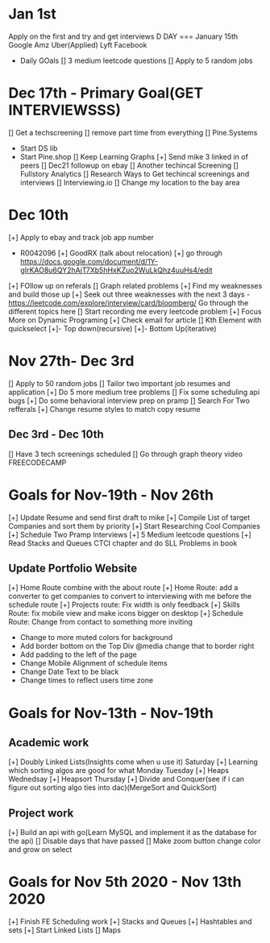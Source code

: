 # Jan 1st

Apply on the first and try and get interviews 
D DAY === January 15th
Google 
Amz
Uber(Applied)
Lyft
Facebook


- Daily GOals
[] 3 medium leetcode questions
[] Apply to 5 random jobs 



# Dec 17th - Primary Goal(GET INTERVIEWSSS)
[] Get a techscreening
[] remove part time from everything
[] Pine.Systems
- Start DS lib
- Start Pine.shop
[] Keep Learning Graphs
[+] Send mike 3 linked in of peers
[] Dec21 followup on ebay
[] Another techincal Screening
[] Fullstory Analytics
[] Research Ways to Get techincal screenings and interviews
[] Interviewing.io
[] Change my location to the bay area
# Dec 10th
[+] Apply to ebay and track job app number
- R0042096
[+] GoodRX (talk about relocation)
[+] go through https://docs.google.com/document/d/1Y-gIrKAO8u6QY2hAjT7Xb5hHxKZuo2WuLkQhz4uuHs4/edit

[+] FOllow up on referals
[] Graph related problems
[+] Find my weaknesses and build those up
 [+] Seek out three weaknesses with the next 3 days
 -https://leetcode.com/explore/interview/card/bloomberg/
 Go through the different topics here
[] Start recording me every leetcode problem
[+] Focus More on Dynamic Programing
[+] Check email for article
[] Kth Element with quickselect
[+]- Top down(recursive)
[+]- Bottom Up(iterative)



# Nov 27th- Dec 3rd
[] Apply to 50 random jobs
[] Tailor two important job resumes and application
[+] Do 5 more medium tree problems
[] Fix some scheduling api bugs
[+] Do some behavioral interview prep on pramp
[] Search For Two refferals
[+] Change resume styles to match copy resume
## Dec 3rd - Dec 10th
[] Have 3 tech screenings scheduled
[] Go through graph theory video FREECODECAMP


# Goals for Nov-19th - Nov 26th
[+] Update Resume and send first draft to mike
[+] Compile List of target Companies and sort them by priority
[+] Start Researching Cool Companies
[+] Schedule Two Pramp Interviews
[+] 5 Medium leetcode questions
[+] Read Stacks and Queues CTCI chapter and do SLL Problems in book
## Update Portfolio Website
[+] Home Route combine with the about route
[+] Home Route: add a converter to get companies to convert to interviewing with me before the schedule route
[+] Projects route: Fix width is only feedback
[+] Skills Route: fix mobile view and make icons bigger on desktop
[+] Schedule Route: Change from contact to something more inviting
- Change to more muted colors for background
- Add border bottom on the Top Div @media change that to border right
- Add padding to the left of the page
- Change Mobile Alignment of schedule items
- Change Date Text to be black
- Change times to reflect users time zone



# Goals for Nov-13th - Nov-19th
## Academic work
[+] Doubly Linked Lists(Insights come when u use it) Saturday
[+] Learning which sorting algos are good for what Monday Tuesday
[+] Heaps Wednedsay
[+] Heapsort Thursday
[+] Divide and Conquer(see if i can figure out sorting algo ties into dac)(MergeSort and QuickSort)


## Project work
[+] Build an api with go(Learn MySQL and implement it as the database for the api)
[] Disable days that have passed
[] Make zoom button change color and grow on select



# Goals for Nov 5th 2020 - Nov 13th 2020

[+] Finish FE Scheduling work
[+] Stacks and Queues
[+] Hashtables and sets
[+] Start Linked Lists
[] Maps
